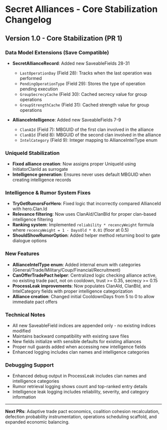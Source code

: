 # Secret Alliances - Core Stabilization Changelog

## Version 1.0 - Core Stabilization (PR 1)

### Data Model Extensions (Save Compatible)
- **SecretAllianceRecord**: Added new SaveableFields 28-31
  - `LastOperationDay` (Field 28): Tracks when the last operation was performed
  - `PendingOperationType` (Field 29): Stores the type of operation pending execution
  - `GroupSecrecyCache` (Field 30): Cached secrecy value for group operations
  - `GroupStrengthCache` (Field 31): Cached strength value for group operations

- **AllianceIntelligence**: Added new SaveableFields 7-9
  - `ClanAId` (Field 7): MBGUID of the first clan involved in the alliance
  - `ClanBId` (Field 8): MBGUID of the second clan involved in the alliance  
  - `IntelCategory` (Field 9): Integer mapping to AllianceIntelType enum

### UniqueId Stabilization
- **Fixed alliance creation**: Now assigns proper UniqueId using InitiatorClanId as surrogate
- **Intelligence generation**: Ensures never uses default MBGUID when creating intelligence records

### Intelligence & Rumor System Fixes
- **TryGetRumorsForHero**: Fixed logic that incorrectly compared AllianceId with hero.Clan.Id
- **Relevance filtering**: Now uses ClanAId/ClanBId for proper clan-based intelligence filtering
- **Ranking system**: Implemented `reliability * recencyWeight` formula where `recencyWeight = 1 - DaysOld * 0.01` (floor at 0.5)
- **ShouldShowRumorOption**: Added helper method returning bool to gate dialogue options

### New Features
- **AllianceIntelType enum**: Added internal enum with categories (General/Trade/Military/Coup/Financial/Recruitment)
- **CanOfferTradePact helper**: Centralized logic checking alliance active, no existing trade pact, not on cooldown, trust >= 0.35, secrecy >= 0.15
- **ProcessLeak improvements**: Now populates ClanAId, ClanBId, and IntelCategory fields with proper intelligence categorization
- **Alliance creation**: Changed initial CooldownDays from 5 to 0 to allow immediate pact offers

### Technical Notes
- All new SaveableField indices are appended only - no existing indices modified
- Maintains backward compatibility with existing save files
- New fields initialize with sensible defaults for existing alliances
- Proper null guards added when accessing new intelligence fields
- Enhanced logging includes clan names and intelligence categories

### Debugging Support
- Enhanced debug output in ProcessLeak includes clan names and intelligence categories
- Rumor retrieval logging shows count and top-ranked entry details
- Intelligence leak logging includes reliability, severity, and category information

---

**Next PRs**: Adaptive trade pact economics, coalition cohesion recalculation, defection probability instrumentation, operations scheduling scaffold, and expanded economic balancing.